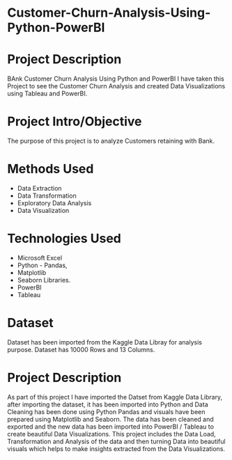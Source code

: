 # Customer-Churn-Analysis-Using-Python-PowerBI

# Project Description
BAnk Customer Churn Analysis Using Python and PowerBI I have taken this Project to see the Customer Churn Analysis and created Data Visualizations using Tableau and PowerBI.

# Project Intro/Objective
The purpose of this project is to analyze Customers retaining with Bank.

# Methods Used
- Data Extraction 
- Data Transformation 
- Exploratory Data Analysis 
- Data Visualization

# Technologies Used
- Microsoft Excel 
- Python - Pandas,
- Matplotlib
- Seaborn Libraries.
- PowerBI
- Tableau

# Dataset
Dataset has been imported from the Kaggle Data Libray for analysis purpose. Dataset has 10000 Rows and 13 Columns.

# Project Description
As part of this project I have imported the Datset from Kaggle Data Library, after importing the dataset, it has been imported into Python and Data Cleaning has been done using Python Pandas and visuals have been prepared using Matplotlib and Seaborn. The data has been cleaned and exported and the new data has been imported into PowerBI / Tableau to create beautiful Data Visualizations. This project includes the Data Load, Transformation and Analysis of the data and then turning Data into beautiful visuals which helps to make insights extracted from the Data Visualizations.
